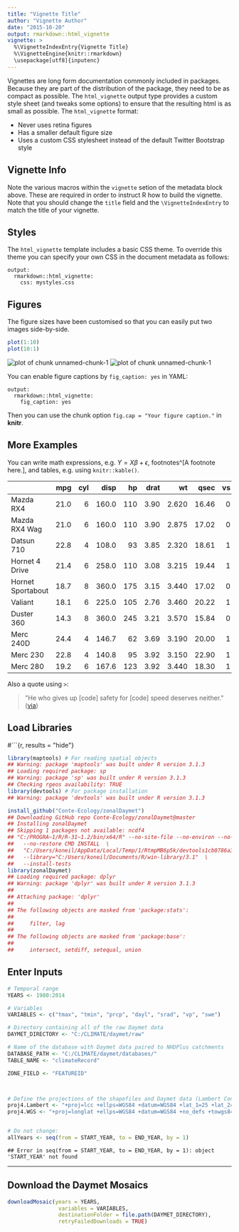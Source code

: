 ```yaml
---
title: "Vignette Title"
author: "Vignette Author"
date: "2015-10-20"
output: rmarkdown::html_vignette
vignette: >
  %\VignetteIndexEntry{Vignette Title}
  %\VignetteEngine{knitr::rmarkdown}
  \usepackage[utf8]{inputenc}
---
```


Vignettes are long form documentation commonly included in packages. Because they are part of the distribution of the package, they need to be as compact as possible. The `html_vignette` output type provides a custom style sheet (and tweaks some options) to ensure that the resulting html is as small as possible. The `html_vignette` format:

- Never uses retina figures
- Has a smaller default figure size
- Uses a custom CSS stylesheet instead of the default Twitter Bootstrap style

## Vignette Info

Note the various macros within the `vignette` setion of the metadata block above. These are required in order to instruct R how to build the vignette. Note that you should change the `title` field and the `\VignetteIndexEntry` to match the title of your vignette.

## Styles

The `html_vignette` template includes a basic CSS theme. To override this theme you can specify your own CSS in the document metadata as follows:

    output: 
      rmarkdown::html_vignette:
        css: mystyles.css

## Figures

The figure sizes have been customised so that you can easily put two images side-by-side. 


```r
plot(1:10)
plot(10:1)
```

![plot of chunk unnamed-chunk-1](figure/unnamed-chunk-1-1.png) ![plot of chunk unnamed-chunk-1](figure/unnamed-chunk-1-2.png) 

You can enable figure captions by `fig_caption: yes` in YAML:

    output:
      rmarkdown::html_vignette:
        fig_caption: yes

Then you can use the chunk option `fig.cap = "Your figure caption."` in **knitr**.

## More Examples

You can write math expressions, e.g. $Y = X\beta + \epsilon$, footnotes^[A footnote here.], and tables, e.g. using `knitr::kable()`.


|                  |  mpg| cyl|  disp|  hp| drat|    wt|  qsec| vs| am| gear| carb|
|:-----------------|----:|---:|-----:|---:|----:|-----:|-----:|--:|--:|----:|----:|
|Mazda RX4         | 21.0|   6| 160.0| 110| 3.90| 2.620| 16.46|  0|  1|    4|    4|
|Mazda RX4 Wag     | 21.0|   6| 160.0| 110| 3.90| 2.875| 17.02|  0|  1|    4|    4|
|Datsun 710        | 22.8|   4| 108.0|  93| 3.85| 2.320| 18.61|  1|  1|    4|    1|
|Hornet 4 Drive    | 21.4|   6| 258.0| 110| 3.08| 3.215| 19.44|  1|  0|    3|    1|
|Hornet Sportabout | 18.7|   8| 360.0| 175| 3.15| 3.440| 17.02|  0|  0|    3|    2|
|Valiant           | 18.1|   6| 225.0| 105| 2.76| 3.460| 20.22|  1|  0|    3|    1|
|Duster 360        | 14.3|   8| 360.0| 245| 3.21| 3.570| 15.84|  0|  0|    3|    4|
|Merc 240D         | 24.4|   4| 146.7|  62| 3.69| 3.190| 20.00|  1|  0|    4|    2|
|Merc 230          | 22.8|   4| 140.8|  95| 3.92| 3.150| 22.90|  1|  0|    4|    2|
|Merc 280          | 19.2|   6| 167.6| 123| 3.92| 3.440| 18.30|  1|  0|    4|    4|

Also a quote using `>`:

> "He who gives up [code] safety for [code] speed deserves neither."
([via](https://twitter.com/hadleywickham/status/504368538874703872))



## Load Libraries
#```{r, results = "hide"}


```r
library(maptools) # For reading spatial objects
## Warning: package 'maptools' was built under R version 3.1.3
## Loading required package: sp
## Warning: package 'sp' was built under R version 3.1.3
## Checking rgeos availability: TRUE
library(devtools) # For package installation
## Warning: package 'devtools' was built under R version 3.1.3

install_github("Conte-Ecology/zonalDaymet")
## Downloading GitHub repo Conte-Ecology/zonalDaymet@master
## Installing zonalDaymet
## Skipping 1 packages not available: ncdf4
## "C:/PROGRA~1/R/R-31~1.2/bin/x64/R" --no-site-file --no-environ --no-save  \
##   --no-restore CMD INSTALL  \
##   "C:/Users/koneil/AppData/Local/Temp/1/RtmpMB6p5k/devtools1cb0786a3d11/Conte-Ecology-zonalDaymet-edce79f"  \
##   --library="C:/Users/koneil/Documents/R/win-library/3.1"  \
##   --install-tests
library(zonalDaymet)
## Loading required package: dplyr
## Warning: package 'dplyr' was built under R version 3.1.3
## 
## Attaching package: 'dplyr'
## 
## The following objects are masked from 'package:stats':
## 
##     filter, lag
## 
## The following objects are masked from 'package:base':
## 
##     intersect, setdiff, setequal, union
```


## Enter Inputs

```r
# Temporal range
YEARS <- 1980:2014

# Variables
VARIABLES <- c("tmax", "tmin", "prcp", "dayl", "srad", "vp", "swe")

# Directory containing all of the raw Daymet data
DAYMET_DIRECTORY <- "C:/CLIMATE/daymet/raw"

# Name of the database with Daymet data paired to NHDPlus catchments
DATABASE_PATH <- "C:/CLIMATE/daymet/databases/"
TABLE_NAME <- "climateRecord"

ZONE_FIELD <- "FEATUREID"



# Define the projections of the shapefiles and Daymet data (Lambert Conformal Conic). This gets transformed to the coordinate system for processing.
proj4.Lambert <- "+proj=lcc +ellps=WGS84 +datum=WGS84 +lat_1=25 +lat_2=60 +lat_0=42.5 +lon_0=-100 +x_0=0 +y_0=0"  # Projected Coordinate System
proj4.WGS <- "+proj=longlat +ellps=WGS84 +datum=WGS84 +no_defs +towgs84=0,0,0"                                    # Geographic Coordinate System


# Do not change:
allYears <- seq(from = START_YEAR, to = END_YEAR, by = 1)
```

```
## Error in seq(from = START_YEAR, to = END_YEAR, by = 1): object 'START_YEAR' not found
```


---
## Download the Daymet Mosaics

```r
downloadMosaic(years = YEARS,
                variables = VARIABLES,
                destinationFolder = file.path(DAYMET_DIRECTORY),
                retryFailedDownloads = TRUE)
```

